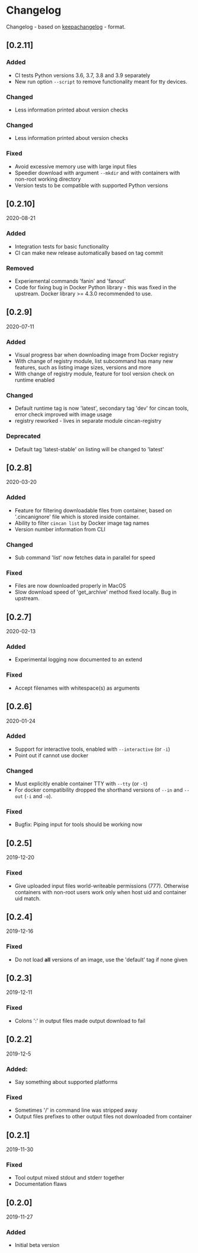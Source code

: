 # Changelog

Changelog - based on [keepachangelog](https://keepachangelog.com) - format.


## [0.2.11]

### Added

 - CI tests Python versions 3.6, 3.7, 3.8 and 3.9 separately
 - New run option `--script` to remove functionality meant for tty devices.

### Changed

 - Less information printed about version checks

### Changed

 - Less information printed about version checks

### Fixed

 - Avoid excessive memory use with large input files
 - Speedier download with argument `--mkdir` and with containers with non-root working directory
 - Version tests to be compatible with supported Python versions

## [0.2.10]

2020-08-21

### Added

 - Integration tests for basic functionality
 - CI can make new release automatically based on tag commit

### Removed

 - Experiemental commands 'fanin' and 'fanout'
 - Code for fixing bug in Docker Python library - this was fixed in the upstream. Docker library >= 4.3.0  recommended to use.

## [0.2.9]

2020-07-11

### Added

  - Visual progress bar when downloading image from Docker registry
  - With change of registry module, list subcommand has many new features, such as listing image sizes, versions and more
  - With change of registry module, feature for tool version check on runtime enabled

### Changed

  - Default runtime tag is now 'latest', secondary tag 'dev' for cincan tools, error check improved with image usage
  - registry reworked - lives in separate module cincan-registry

### Deprecated

  - Default tag 'latest-stable' on listing will be changed to 'latest'

## [0.2.8] 

2020-03-20

### Added

  - Feature for filtering downloadable files from container, based on '.cincanignore' file which is stored inside container.
  - Ability to filter `cincan list` by Docker image tag names
  - Version number information from CLI

### Changed

  - Sub command 'list' now fetches data in parallel for speed

### Fixed

  - Files are now downloaded properly in MacOS
  - Slow download speed of 'get_archive' method fixed locally. Bug in upstream.

## [0.2.7] 

2020-02-13

### Added

 - Experimental logging now documented to an extend

### Fixed

  - Accept filenames with whitespace(s) as arguments

## [0.2.6] 

2020-01-24

### Added
  - Support for interactive tools, enabled with  `--interactive` (or `-i`)
  - Point out if cannot use docker

### Changed

  - Must explicitly enable container TTY with `--tty` (or `-t`)
  - For docker compatibility dropped the shorthand versions of `--in` and `--out` (`-i` and `-o`).

### Fixed

- Bugfix: Piping input for tools should be working now

## [0.2.5] 

2019-12-20

### Fixed
  - Give uploaded input files world-writeable permissions (777). Otherwise containers with non-root users work only when host uid and container uid match.

## [0.2.4] 

2019-12-16

### Fixed
  - Do not load **all** versions of an image, use the 'default' tag if none given

## [0.2.3] 

2019-12-11

### Fixed
 - Colons ':' in output files made output download to fail

## [0.2.2] 

2019-12-5

### Added:
  - Say something about supported platforms

### Fixed
  -  Sometimes '/' in command line was stripped away
  - Output files prefixes to other output files not downloaded from container

## [0.2.1] 

2019-11-30

### Fixed

  - Tool output mixed stdout and stderr together
  - Documentation flaws

## [0.2.0] 

2019-11-27

### Added
  - Initial beta version
